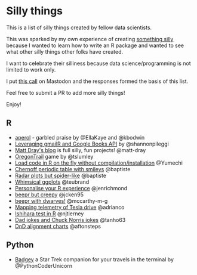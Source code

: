 # Silly things

This is a list of silly things created by fellow data scientists.

This was sparked by my own experience of creating [something silly](https://github.com/fontikar/ohwhaley) because I wanted to learn 
how to write an R package and wanted to see what other silly things other folks have created.

I want to celebrate their silliness because data science/programming is not limited to work only.

I put [this call](https://fosstodon.org/@fontikar/113240067568472286) on Mastodon and the responses formed the basis of this list.

Feel free to submit a PR to add more silly things! 

Enjoy!

## R
- [aperol](https://github.com/EllaKaye/aperol) - garbled praise by @EllaKaye and @kbodwin
- [Leveraging gmailR and Google Books API](https://www.pipinghotdata.com/posts/2021-01-11-from-gmailr-to-the-google-books-api/) by @shannonpileggi
- [Matt Dray's blog](https://rostrum.blog/) is full silly, fun projects! @matt-dray
- [OregonTrail](https://github.com/tslumley/OregonTrail) game by @tslumley
- [Load code in R on the fly without compilation/installation](https://yumechi.jp/en/blog/2024/dynamically-load-assembler-code-in-r/) @Yumechi
- [Chernoff periodic table with smileys](https://gist.github.com/baptiste/d4abfa8a6c095d659f8879af5ad9531b) @baptiste
- [Radar plots but spider-like](https://gist.github.com/baptiste/b5ecd606afc51b0a0e77edc6e3e5b531) @baptiste
- [Whimsical ggplots](https://teunbrand.github.io/elementalist/) @teubrand
- [Personalise your R experience](https://jennyrichmond.netlify.app/blog/customise-your-r-experience/) @jenrichmond
- [beepr but creepy](https://github.com/jcken95/creepr) @jcken95
- [beepr with dwarves!](https://mccarthy-m-g.github.io/rockandstone/) @mccarthy-m-g
- [Mapping telemetry of Tesla drive](https://github.com/adrianco/rs-tesla-telemetry) @adrianco
- [Ishihara test in R](https://github.com/njtierney/ishihara) @njtierney
- [Dad jokes and Chuck Norris jokes](https://github.com/tanho63/joker) @tanho63
- [DnD alignment charts](https://github.com/aftonsteps/ggalignment) @aftonsteps

## Python
- [Badgey](https://github.com/PythonCoderUnicorn/badgey) a Star Trek companion for your travels in the terminal by @PythonCoderUnicorn
